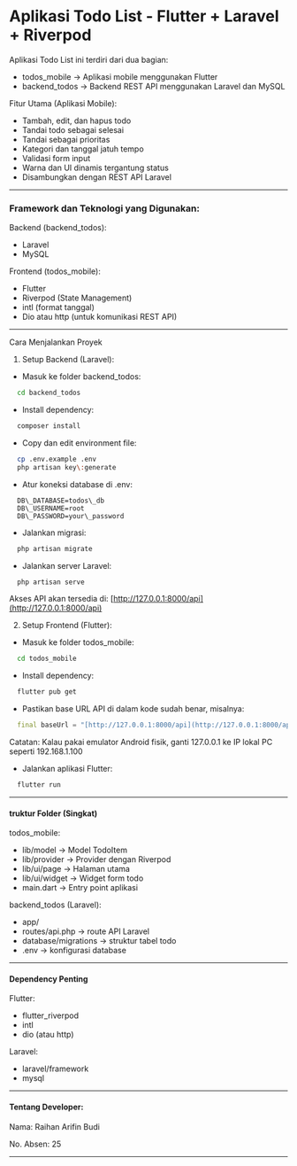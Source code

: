 

# Aplikasi Todo List - Flutter + Laravel + Riverpod

Aplikasi Todo List ini terdiri dari dua bagian:

- todos_mobile → Aplikasi mobile menggunakan Flutter
- backend_todos → Backend REST API menggunakan Laravel dan MySQL

Fitur Utama (Aplikasi Mobile):

- Tambah, edit, dan hapus todo
- Tandai todo sebagai selesai
- Tandai sebagai prioritas
- Kategori dan tanggal jatuh tempo
- Validasi form input
- Warna dan UI dinamis tergantung status
- Disambungkan dengan REST API Laravel

---

### Framework dan Teknologi yang Digunakan:

Backend (backend_todos):

- Laravel
- MySQL

Frontend (todos_mobile):

- Flutter
- Riverpod (State Management)
- intl (format tanggal)
- Dio atau http (untuk komunikasi REST API)

---

Cara Menjalankan Proyek

1. Setup Backend (Laravel):

- Masuk ke folder backend_todos:

```bash
  cd backend_todos
```

- Install dependency:

```bash
  composer install
```

- Copy dan edit environment file:

```bash
  cp .env.example .env
  php artisan key\:generate
```

- Atur koneksi database di .env:

```env
  DB\_DATABASE=todos\_db
  DB\_USERNAME=root
  DB\_PASSWORD=your\_password
```

- Jalankan migrasi:

```bash
  php artisan migrate
```

- Jalankan server Laravel:

```bash
  php artisan serve
```

Akses API akan tersedia di: [http://127.0.0.1:8000/api](http://127.0.0.1:8000/api)

2. Setup Frontend (Flutter):

- Masuk ke folder todos_mobile:

```bash
  cd todos_mobile
```

- Install dependency:

```bash
  flutter pub get
```

- Pastikan base URL API di dalam kode sudah benar, misalnya:

```dart
  final baseUrl = "[http://127.0.0.1:8000/api](http://127.0.0.1:8000/api)";
```

Catatan: Kalau pakai emulator Android fisik, ganti 127.0.0.1 ke IP lokal PC seperti 192.168.1.100

- Jalankan aplikasi Flutter:

```bash
  flutter run
```

---

#### truktur Folder (Singkat)

todos_mobile:

- lib/model → Model TodoItem
- lib/provider → Provider dengan Riverpod
- lib/ui/page → Halaman utama
- lib/ui/widget → Widget form todo
- main.dart → Entry point aplikasi

backend_todos (Laravel):

- app/
- routes/api.php → route API Laravel
- database/migrations → struktur tabel todo
- .env → konfigurasi database

---

#### Dependency Penting

Flutter:

- flutter_riverpod
- intl
- dio (atau http)

Laravel:

- laravel/framework
- mysql

---

#### Tentang Developer:

Nama: Raihan Arifin Budi

No. Absen: 25

---
